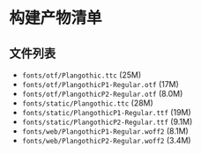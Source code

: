 # 构建产物清单

## 文件列表

- `fonts/otf/Plangothic.ttc` (25M)
- `fonts/otf/PlangothicP1-Regular.otf` (17M)
- `fonts/otf/PlangothicP2-Regular.otf` (8.0M)
- `fonts/static/Plangothic.ttc` (28M)
- `fonts/static/PlangothicP1-Regular.ttf` (19M)
- `fonts/static/PlangothicP2-Regular.ttf` (9.1M)
- `fonts/web/PlangothicP1-Regular.woff2` (8.1M)
- `fonts/web/PlangothicP2-Regular.woff2` (3.4M)
